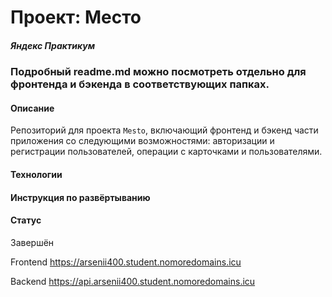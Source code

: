 # Проект: Место
##### Яндекс Практикум
### Подробный readme.md можно посмотреть отдельно для фронтенда и бэкенда в соответствующих папках.
#### Описание

Репозиторий для проекта `Mesto`, включающий фронтенд и бэкенд части приложения со следующими возможностями: авторизации и регистрации пользователей, операции с карточками и пользователями.

#### Технологии
#### Инструкция по развёртыванию
#### Статус 

Завершён

Frontend https://arsenii400.student.nomoredomains.icu

Backend https://api.arsenii400.student.nomoredomains.icu
